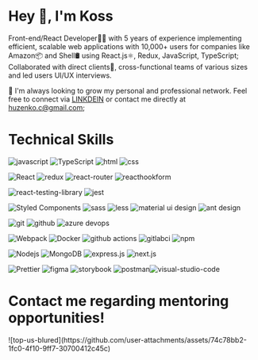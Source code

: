 <h1>Hey 👋, I'm Koss</h1>

Front-end/React Developer👨‍💻 with 5 years of experience implementing efficient, scalable web applications with 10,000+ users for companies like Amazon📦 and Shell🛢️ using React.js⚛️, Redux, JavaScript, TypeScript;
Collaborated with direct clients💼, cross-functional teams of various sizes and led users UI/UX interviews.

📢 I'm always looking to grow my personal and professional network. Feel free to connect via [LINKDEIN](https://www.linkedin.com/in/konstantyn-husenko/) or contact me directly at huzenko.c@gmail.com;


<h1>Technical Skills</h1>

<p>
  <img alt="javascript" src="https://img.shields.io/badge/JavaScript-%23323330.svg?style=flat-square&logo=javascript&logoColor=%23F7DF1E" />
  <img alt="TypeScript" src="https://img.shields.io/badge/-TypeScript-007ACC?style=flat-square&logo=typescript&logoColor=white" />
  <img alt="html" src="https://img.shields.io/badge/-HTML-E34F26?style=flat-square&logo=html5&logoColor=white" />
  <img alt="css" src="https://img.shields.io/badge/-CSS-1572B6?style=flat-square&logo=html5&logoColor=white" />
</p>

<p>
  <img alt="React" src="https://img.shields.io/badge/-React.js-45b8d8?style=flat-square&logo=react&logoColor=white" />
  <img alt="redux" src="https://img.shields.io/badge/-Redux-764ABC?style=flat-square&logo=redux&logoColor=white" />
  <img alt="react-router" src="https://img.shields.io/badge/React_Router-CA4245?style=flat-square&logo=react-router&logoColor=white" />
  <img alt="reacthookform" src="https://img.shields.io/badge/React%20Hook%20Form-%23EC5990.svg?style=flat-square&logo=reacthookform&logoColor=white" />
</p>

<p>
  <img alt="react-testing-library" src="https://img.shields.io/badge/-React Testing Library-%23E33332?style=flat-square&logo=testing-library&logoColor=white" />
  <img alt="jest" src="https://img.shields.io/badge/-JEST-%23C21325?style=flat-square&logo=jest&logoColor=white)" />
</p>

<p>
  <img alt="Styled Components" src="https://img.shields.io/badge/-Styled_Components-db7092?style=flat-square&logo=styled-components&logoColor=white" />
  <img alt="sass" src="https://img.shields.io/badge/-SASS-CC6699?style=flat-square&logo=sass&logoColor=white" />
  <img alt="less" src="https://img.shields.io/badge/-LESS-1D365D?style=flat-square&logo=less&logoColor=white" />
  <img alt="material ui design" src="https://img.shields.io/badge/-MUI-007FFF?style=flat-square&logo=mui&logoColor=white" />
  <img alt="ant design" src="https://img.shields.io/badge/-Ant Design-0170FE?style=flat-square&logo=ant-design&logoColor=white" />
</p>

<p>
  <img alt="git" src="https://img.shields.io/badge/-Git-F05032?style=flat-square&logo=git&logoColor=white" />
  <img alt="github" src="https://img.shields.io/badge/GitHub-%23181717?style=flat-square&logo=github&logoColor=white" />
  <img alt="azure devops" src="https://img.shields.io/badge/Azure%20DevOps-0078d7.svg?style=flat-square&logo=azure-devops&logoColor=white" />
</p>

<p>
  <img alt="Webpack" src="https://img.shields.io/badge/-Webpack-8DD6F9?style=flat-square&logo=webpack&logoColor=white" /> 
  <img alt="Docker" src="https://img.shields.io/badge/-Docker-46a2f1?style=flat-square&logo=docker&logoColor=white" />
  <img alt="github actions" src="https://img.shields.io/badge/-Github_Actions-2088FF?style=flat-square&logo=github-actions&logoColor=white" />
  <img alt="gitlabci" src="https://img.shields.io/badge/GitLab%20CI-%23181717.svg?style=flat-square&logo=gitlab&logoColor=white" />
  <img alt="npm" src="https://img.shields.io/badge/-NPM-CB3837?style=flat-square&logo=npm&logoColor=white" />
</p>

<p>
  <img alt="Nodejs" src="https://img.shields.io/badge/-Nodejs-43853d?style=flat-square&logo=Node.js&logoColor=white" />
  <img alt="MongoDB" src="https://img.shields.io/badge/-MongoDB-13aa52?style=flat-square&logo=mongodb&logoColor=white" />
  <img alt="express.js" src="https://img.shields.io/badge/-Express.js-000000?style=flat-square&logo=express&logoColor=white" />
  <img alt="next.js" src="https://img.shields.io/badge/-NEXT.js-000000?style=flat-square&logo=next.js&logoColor=white" />
</p>

<p>
  <img alt="Prettier" src="https://img.shields.io/badge/-Prettier-F7B93E?style=flat-square&logo=prettier&logoColor=white" />
  <img alt="figma" src="https://img.shields.io/badge/Figma-%23F24E1E.svg?style=flat-square&logo=figma&logoColor=white" />
  <img alt="storybook" src="https://img.shields.io/badge/-Storybook-FF4785?style=flat-square&logo=storybook&logoColor=white" />
  <img alt="postman" src="https://img.shields.io/badge/Postman-FF6C37?style=flat-square&logo=postman&logoColor=white" /><img alt="visual-studio-code" src="https://img.shields.io/badge/Visual%20Studio%20Code-0078d7.svg?style=flat-square&logo=visual-studio-code&logoColor=white" />
</p>

<h1>Contact me regarding mentoring opportunities!</h1>
![top-us-blured](https://github.com/user-attachments/assets/74c78bb2-1fc0-4f10-9ff7-30700412c45c)






